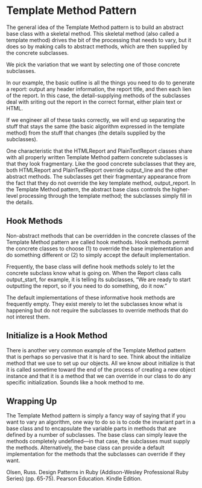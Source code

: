 
# Template Method Pattern

The general idea of the Template Method pattern is to build an abstract base class with a skeletal method. This skeletal method (also called a template method) drives the bit of the processing that needs to vary, but it does so by making calls to abstract methods, which are then supplied by the concrete subclasses.

We pick the variation that we want by selecting one of those concrete subclasses.

In our example, the basic outline is all the things you need to do to generate a report: output any header information, the report title, and then each lien of the report. In this case, the detail-supplying methods of the subclasses deal with sriting out the report in the correct format, either plain text or HTML.

If we engineer all of these tasks correctly, we will end up separating the stuff that stays the same (the basic algorithm expressed in the template method) from the stuff that changes (the details supplied by the subclasses).

One characteristic that the HTMLReport and PlainTextReport classes share with all properly written Template Method pattern concrete subclasses is that they look fragmentary. Like the good concrete subclasses that they are, both HTMLReport and PlainTextReport override output_line and the other abstract methods. The subclasses get their fragmentary appearance from the fact that they do not override the key template method, output_report. In the Template Method pattern, the abstract base class controls the higher-level processing through the template method; the subclasses simply fill in the details.

## Hook Methods

Non-abstract methods that can be overridden in the concrete classes of the Template Method pattern are called hook methods. Hook methods permit the concrete classes to choose (1) to override the base implementation and do something different or (2) to simply accept the default implementation.

Frequently, the base class will define hook methods solely to let the concrete subclass know what is going on. When the Report class calls output_start, for example, it is telling its subclasses, “We are ready to start outputting the report, so if you need to do something, do it now.”

The default implementations of these informative hook methods are frequently empty. They exist merely to let the subclasses know what is happening but do not require the subclasses to override methods that do not interest them.

## Initialize is a Hook Method

There is another very common example of the Template Method pattern that is perhaps so pervasive that it is hard to see. Think about the initialize method that we use to set up our objects. All we know about initialize is that it is called sometime toward the end of the process of creating a new object instance and that it is a method that we can override in our class to do any specific initialization. Sounds like a hook method to me.

## Wrapping Up

The Template Method pattern is simply a fancy way of saying that if you want to vary an algorithm, one way to do so is to code the invariant part in a base class and to encapsulate the variable parts in methods that are defined by a number of subclasses. The base class can simply leave the methods completely undefined—in that case, the subclasses must supply the methods. Alternatively, the base class can provide a default implementation for the methods that the subclasses can override if they want.

Olsen, Russ. Design Patterns in Ruby (Addison-Wesley Professional Ruby Series) (pp. 65-75). Pearson Education. Kindle Edition.
